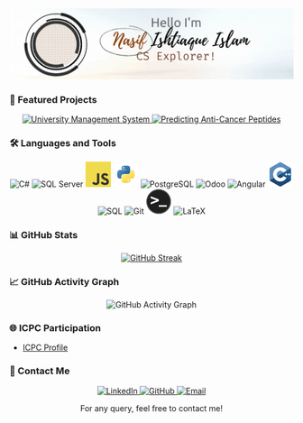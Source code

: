 <!-- Header -->
<div align="center">
  <img alt="Hello, I'm Nasif" src="https://raw.githubusercontent.com/oii-nasif/oii-nasif/master/images/git_header.gif">
</div>

### 🚀 Featured Projects
<p align="center">
  <a href="https://github.com/oii-nasif/University-Management-System">
    <img src="https://github-readme-stats.vercel.app/api/pin/?username=oii-nasif&repo=University-Management-System" alt="University Management System">
  </a>
  <a href="https://github.com/oii-nasif/Predicting-Anti-Cancer-Peptides">
    <img src="https://github-readme-stats.vercel.app/api/pin/?username=oii-nasif&repo=Predicting-Anti-Cancer-Peptides" alt="Predicting Anti-Cancer Peptides">
  </a>
</p>

### 🛠️ Languages and Tools

<p align="center">
  <img height="45" src="https://img.icons8.com/color/48/000000/c-sharp-logo.png" alt="C#">
  <img height="45" src="https://img.icons8.com/color/48/000000/microsoft-sql-server.png" alt="SQL Server">
  <img height="45" src="https://raw.githubusercontent.com/github/explore/80688e429a7d4ef2fca1e82350fe8e3517d3494d/topics/javascript/javascript.png" alt="JavaScript">
  <img height="45" src="https://raw.githubusercontent.com/github/explore/80688e429a7d4ef2fca1e82350fe8e3517d3494d/topics/python/python.png" alt="Python">
  <img height="45" src="https://www.postgresql.org/media/img/about/press/elephant.png" alt="PostgreSQL">
  <img height="45" src="https://cdn4.iconfinder.com/data/icons/logos-3/640/odoo_logo_rgb-512.png" alt="Odoo">
  <img height="45" src="https://img.icons8.com/color/48/000000/angularjs.png" alt="Angular">
  <img height="45" src="https://raw.githubusercontent.com/github/explore/80688e429a7d4ef2fca1e82350fe8e3517d3494d/topics/cpp/cpp.png" alt="C++">
  <img height="45" src="https://img.icons8.com/external-flaticons-lineal-color-flat-icons/64/000000/external-sql-computer-programming-flaticons-lineal-color-flat-icons.png" alt="SQL">
  <img height="45" src="https://img.icons8.com/color/48/000000/git.png" alt="Git">
  <img height="45" src="https://raw.githubusercontent.com/github/explore/80688e429a7d4ef2fca1e82350fe8e3517d3494d/topics/terminal/terminal.png" alt="Terminal">
  <img height="45" src="https://img.icons8.com/fluency/48/000000/texshop.png" alt="LaTeX">
</p>

### 📊 GitHub Stats

<p align="center">
  <!--<img height="180em" src="https://github-readme-stats.vercel.app/api?username=oii-nasif&show_icons=true&hide_border=true&count_private=true&include_all_commits=true" alt="GitHub Stats">
  <img height="180em" src="https://github-readme-stats.vercel.app/api/top-langs/?username=oii-nasif&layout=compact&langs_count=8&hide_border=true" alt="Top Languages">-->
  <a href="https://git.io/streak-stats"><img src="https://streak-stats.demolab.com?user=oii-nasif" alt="GitHub Streak" /></a>
</p>

### 📈 GitHub Activity Graph
<p align="center">
  <img src="https://github-readme-activity-graph.vercel.app/graph?username=oii-nasif&bg_color=ffffff&color=777778&line=25283d&point=3a4c95&area=true&hide_border=true" alt="GitHub Activity Graph">
</p>

### 🌐 ICPC Participation
- [ICPC Profile](https://icpc.global/ICPCID/ENEK9F08IH5R)


### 💬 Contact Me

<p align="center">
  <a href="https://bd.linkedin.com/in/oii-nasif">
    <img src="https://img.icons8.com/color/24/000000/linkedin.png" alt="LinkedIn">
  </a>
  <a href="https://github.com/oii-nasif">
    <img src="https://img.icons8.com/fluent/24/000000/github.png" alt="GitHub">
  </a>
  <a href="mailto:nasif.ishtiaque.islam@gmail.com">
    <img src="https://img.icons8.com/color/24/000000/gmail.png" alt="Email">
  </a>
</p>

<div align="center">For any query, feel free to contact me!</div>

